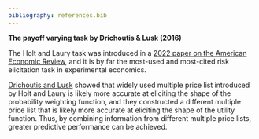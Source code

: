 ```yaml
---
bibliography: references.bib
---
```


**The payoff varying task by Drichoutis & Lusk (2016)** 

The Holt and Laury task was introduced in a [2022 paper on the American Economic Review](https://www.aeaweb.org/articles?id=10.1257/000282802762024700), and it is by far the most-used and most-cited risk elicitation task in experimental economics. 

[Drichoutis and Lusk](https://psycnet.apa.org/record/2017-02272-001) showed that widely used multiple price list introduced by Holt and Laury is likely more accurate at eliciting the shape of the probability weighting function, and they constructed a different multiple price list that is likely more accurate at eliciting the shape of the utility function.  Thus, by combining information from different multiple price lists, greater predictive performance can be achieved. 
